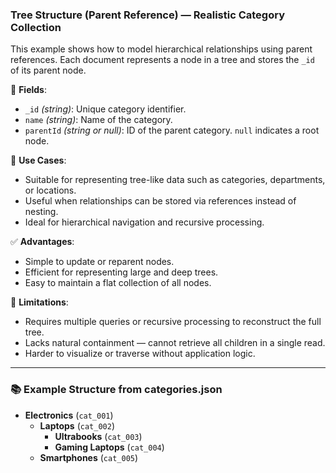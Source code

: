 ### Tree Structure (Parent Reference) — Realistic Category Collection

This example shows how to model hierarchical relationships using parent references. Each document represents a node in a tree and stores the `_id` of its parent node.

🧱 **Fields**:

- `_id` _(string)_: Unique category identifier.
- `name` _(string)_: Name of the category.
- `parentId` _(string or null)_: ID of the parent category. `null` indicates a root node.

📌 **Use Cases**:

- Suitable for representing tree-like data such as categories, departments, or locations.
- Useful when relationships can be stored via references instead of nesting.
- Ideal for hierarchical navigation and recursive processing.

✅ **Advantages**:

- Simple to update or reparent nodes.
- Efficient for representing large and deep trees.
- Easy to maintain a flat collection of all nodes.

🚫 **Limitations**:

- Requires multiple queries or recursive processing to reconstruct the full tree.
- Lacks natural containment — cannot retrieve all children in a single read.
- Harder to visualize or traverse without application logic.

---

### 📚 Example Structure from categories.json

- **Electronics** (`cat_001`)
  - **Laptops** (`cat_002`)
    - **Ultrabooks** (`cat_003`)
    - **Gaming Laptops** (`cat_004`)
  - **Smartphones** (`cat_005`)
